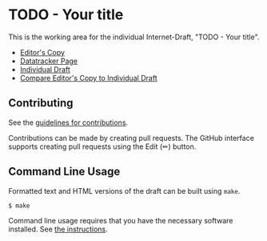 # TODO - Your title

This is the working area for the individual Internet-Draft, "TODO - Your title".

* [Editor's Copy](https://sureshkrishnan.github.io/draft-krishnan-rfc3113bis/#go.draft-krishnan-rfc3113bis.html)
* [Datatracker Page](https://datatracker.ietf.org/doc/draft-krishnan-rfc3113bis)
* [Individual Draft](https://datatracker.ietf.org/doc/html/draft-krishnan-rfc3113bis)
* [Compare Editor's Copy to Individual Draft](https://sureshkrishnan.github.io/draft-krishnan-rfc3113bis/#go.draft-krishnan-rfc3113bis.diff)


## Contributing

See the
[guidelines for contributions](https://github.com/sureshkrishnan/draft-krishnan-rfc3113bis/blob/main/CONTRIBUTING.md).

Contributions can be made by creating pull requests.
The GitHub interface supports creating pull requests using the Edit (✏) button.


## Command Line Usage

Formatted text and HTML versions of the draft can be built using `make`.

```sh
$ make
```

Command line usage requires that you have the necessary software installed.  See
[the instructions](https://github.com/martinthomson/i-d-template/blob/main/doc/SETUP.md).

